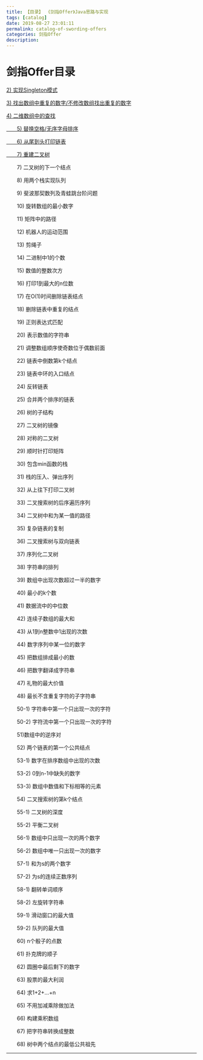 ```yaml
---
title: 【目录】 《剑指Offer》Java思路与实现
tags: [catalog]
date: 2019-08-27 23:01:11
permalink: catalog-of-swording-offers
categories: 剑指Offer
description:
---
```

<p class="description"></p>


<!-- more -->

# 剑指Offer目录


[	2) 实现Singleton模式  ](https://blogs.rhsphere.com/leetcode/2019/03/21/singleton.html)

[	3) 找出数组中重复的数字/不修改数组找出重复的数字 ](https://blogs.rhsphere.com/leetcode/2019/03/21/duplication-in-array.html)

[	4) 二维数组中的查找 ](https://blogs.rhsphere.com/leetcode/2019/03/24/find-in-partially-sorted-matrix.html)

[　　5) 替换空格/无序字母排序 ](https://blogs.rhsphere.com/leetcode/2019/03/24/replace-spaces.html)

[　　6) 从尾到头打印链表 ](https://blogs.rhsphere.com/leetcode/2019/03/26/print-list-from-head-to-tail.html)

[　　7) 重建二叉树 ](https://blogs.rhsphere.com/leetcode/2019/03/27/construct-binary-tree.html)

　　7) 二叉树的下一个结点 

　　8) 用两个栈实现队列 

　　9) 斐波那契数列及青蛙跳台阶问题 

　　10) 旋转数组的最小数字 

　　11) 矩阵中的路径 

　　12) 机器人的运动范围 

　　13) 剪绳子 

　　14) 二进制中1的个数 

　　15) 数值的整数次方 

　　16) 打印1到最大的n位数 

　　17) 在O(1)时间删除链表结点 

　　18) 删除链表中重复的结点 

　　19) 正则表达式匹配 

　　20) 表示数值的字符串 

　　21) 调整数组顺序使奇数位于偶数前面 

　　22) 链表中倒数第k个结点 

　　23) 链表中环的入口结点 

　　24) 反转链表 

　　25) 合并两个排序的链表 

　　26) 树的子结构 

　　27) 二叉树的镜像 

　　28) 对称的二叉树 

　　29) 顺时针打印矩阵

　　30) 包含min函数的栈

　　31) 栈的压入、弹出序列  

　　32) 从上往下打印二叉树

　　33) 二叉搜索树的后序遍历序列 

　　34) 二叉树中和为某一值的路径 

　　35) 复杂链表的复制 

　　36) 二叉搜索树与双向链表

　　37) 序列化二叉树

　　38) 字符串的排列 

　　39) 数组中出现次数超过一半的数字 

　　40) 最小的k个数 

　　41) 数据流中的中位数

　　42) 连续子数组的最大和

　　43) 从1到n整数中1出现的次数

　　44) 数字序列中某一位的数字

　　45) 把数组排成最小的数

　　46) 把数字翻译成字符串

　　47) 礼物的最大价值

　　48) 最长不含重复字符的子字符串

　　50-1) 字符串中第一个只出现一次的字符

　　50-2) 字符流中第一个只出现一次的字符

　　51)数组中的逆序对

　　52) 两个链表的第一个公共结点

　　53-1) 数字在排序数组中出现的次数

　　53-2) 0到n-1中缺失的数字

　　53-3) 数组中数值和下标相等的元素

　　54) 二叉搜索树的第k个结点

　　55-1) 二叉树的深度

　　55-2) 平衡二叉树

　　56-1) 数组中只出现一次的两个数字

　　56-2) 数组中唯一只出现一次的数字

　　57-1) 和为s的两个数字

　　57-2) 为s的连续正数序列

　　58-1) 翻转单词顺序

　　58-2) 左旋转字符串

　　59-1) 滑动窗口的最大值

　　59-2) 队列的最大值

　　60) n个骰子的点数

　　61) 扑克牌的顺子

　　62) 圆圈中最后剩下的数字

　　63) 股票的最大利润

　　64) 求1+2+…+n

　　65) 不用加减乘除做加法

　　66) 构建乘积数组

　　67) 把字符串转换成整数

　　68) 树中两个结点的最低公共祖先


<hr />